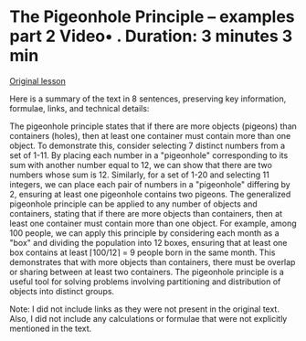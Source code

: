 # The Pigeonhole Principle – examples part 2 Video• . Duration: 3 minutes 3 min

[Original lesson](https://www.coursera.org/learn/uol-fundamentals-of-computer-science/lecture/5hRxb/the-pigeonhole-principle-examples-part-2)

Here is a summary of the text in 8 sentences, preserving key information, formulae, links, and technical details:

The pigeonhole principle states that if there are more objects (pigeons) than containers (holes), then at least one container must contain more than one object. To demonstrate this, consider selecting 7 distinct numbers from a set of 1-11. By placing each number in a "pigeonhole" corresponding to its sum with another number equal to 12, we can show that there are two numbers whose sum is 12. Similarly, for a set of 1-20 and selecting 11 integers, we can place each pair of numbers in a "pigeonhole" differing by 2, ensuring at least one pigeonhole contains two pigeons. The generalized pigeonhole principle can be applied to any number of objects and containers, stating that if there are more objects than containers, then at least one container must contain more than one object. For example, among 100 people, we can apply this principle by considering each month as a "box" and dividing the population into 12 boxes, ensuring that at least one box contains at least ⌈100/12⌉ = 9 people born in the same month. This demonstrates that with more objects than containers, there must be overlap or sharing between at least two containers. The pigeonhole principle is a useful tool for solving problems involving partitioning and distribution of objects into distinct groups.

Note: I did not include links as they were not present in the original text. Also, I did not include any calculations or formulae that were not explicitly mentioned in the text.

